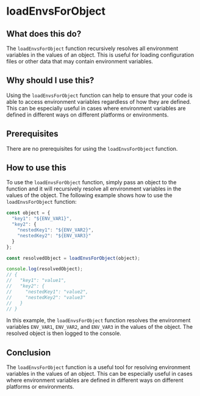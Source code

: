 
  
   # **loadEnvsForObject**

## What does this do?

The `loadEnvsForObject` function recursively resolves all environment variables in the values of an object. This is useful for loading configuration files or other data that may contain environment variables.

## Why should I use this?

Using the `loadEnvsForObject` function can help to ensure that your code is able to access environment variables regardless of how they are defined. This can be especially useful in cases where environment variables are defined in different ways on different platforms or environments.

## Prerequisites

There are no prerequisites for using the `loadEnvsForObject` function.

## How to use this

To use the `loadEnvsForObject` function, simply pass an object to the function and it will recursively resolve all environment variables in the values of the object. The following example shows how to use the `loadEnvsForObject` function:

```javascript
const object = {
  "key1": "${ENV_VAR1}",
  "key2": {
    "nestedKey1": "${ENV_VAR2}",
    "nestedKey2": "${ENV_VAR3}"
  }
};

const resolvedObject = loadEnvsForObject(object);

console.log(resolvedObject);
// {
//   "key1": "value1",
//   "key2": {
//     "nestedKey1": "value2",
//     "nestedKey2": "value3"
//   }
// }
```

In this example, the `loadEnvsForObject` function resolves the environment variables `ENV_VAR1`, `ENV_VAR2`, and `ENV_VAR3` in the values of the object. The resolved object is then logged to the console.

## Conclusion

The `loadEnvsForObject` function is a useful tool for resolving environment variables in the values of an object. This can be especially useful in cases where environment variables are defined in different ways on different platforms or environments.
  
  